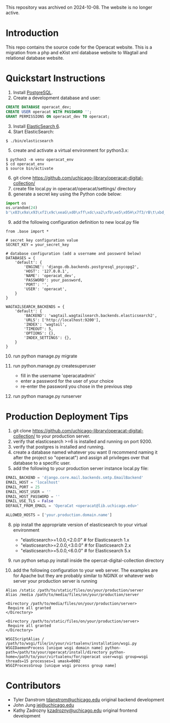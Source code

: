 This repository was archived on 2024-10-08. The website is no longer active.

Introduction
============

This repo contains the source code for the Operacat website. This is a migration from a php and eXist xml database website to Wagtail and relational database website.

Quickstart Instructions
=======================

1. Install [PostgreSQL](https://www.postgresql.org).
2. Create a development database and user:

```sql
CREATE DATABASE operacat_dev;
CREATE USER operacat WITH PASSWORD '';
GRANT PERMISSIONS ON operacat_dev TO operacat;
```

3. Install [ElasticSearch 6](https://www.elastic.co/products/elasticsearch).
4. Start ElasticSearch:

```console
$ ./bin/elasticsearch
```

5. create and activate a virtual environment for python3.x:

```console
$ python3 -m venv operacat_env
$ cd operacat_env
$ source bin/activate
```

6. git clone https://github.com/uchicago-library/operacat-digital-collection/
7. create file local.py in operacat/operacat/settings/ directory
8. generate a secret key using the Python code below:

```python
import os
os.urandom(24)
b'\x03\x9a\x93\xf1\x9c\xeaG\xd0\xff\xdc\xa2\xfb\xe5\x05H\x7f3/rB\t\xbd_\xf7'
```

9. add the following configuration definition to new local.py file

```
from .base import * 

# secret key configuration value
SECRET_KEY = your_secret_key

# database configuration (add a username and password below)
DATABASES = {
    'default': {
        'ENGINE': 'django.db.backends.postgresql_psycopg2',
        'HOST': '127.0.0.1',
        'NAME': 'operacat_dev',
        'PASSWORD': your_password,
        'PORT': '',
        'USER': 'operacat',
    }
}

WAGTAILSEARCH_BACKENDS = {
    'default': {
        'BACKEND': 'wagtail.wagtailsearch.backends.elasticsearch2',
        'URLS': ['http://localhost:9200'],
        'INDEX': 'wagtail',
        'TIMEOUT': 5,
        'OPTIONS': {},
        'INDEX_SETTINGS': {},
    }
}
```

10. run python manage.py migrate
11. run python.manage.py createsuperuser

    - fill in the username 'operacatadmin'
    - enter a password for the user of your choice
    - re-enter the password you chose in the previous step

12. run python manage.py runserver

Production Deployment Tips
==========================

1. git clone https://github.com/uchicago-library/operacat-digital-collection/ to your production server.
2. verify that elasticsearch >=6 is installed and running on port 9200.
3. verify that postgres is installed and running.
4. create a database named whatever you want (I recommend naming it after the project so "operacat") and assign all privileges over that database to a specific user.
7. add the following to your production server instance local.py file:

```python
EMAIL_BACKEND = 'django.core.mail.backends.smtp.EmailBackend'
EMAIL_HOST = 'localhost'
EMAIL_PORT = 25
EMAIL_HOST_USER = ''
EMAIL_HOST_PASSWORD = ''
EMAIL_USE_TLS = False
DEFAULT_FROM_EMAIL = 'OperaCat <operacat@lib.uchicago.edu>'

ALLOWED_HOSTS = ['your.production.domain.name']
```

8. pip install the appropriate version of elasticsearch to your virtual environment
    - "elasticsearch>=1.0.0,<2.0.0"  # for Elasticsearch 1.x
    - "elasticsearch>=2.0.0,<3.0.0"  # for Elasticsearch 2.x
    - "elasticsearch>=5.0.0,<6.0.0"  # for Elasticsearch 5.x

9.  run python setup.py install inside the opercat-digital-collection directory
10. add the following configuration to your web server. The examples are for Apache but they are probably similar to NGINX or whatever web server your production server is running

```
Alias /static /path/to/static/files/on/your/production/server
Alias /media /path/to/media/files/on/your/production/server

<Directory /path/to/media/files/on/your/production/server>
 Require all granted
</Directory>

<Directory /path/to/static/files/on/your/production/server>
 Require all granted
</Directory>

WSGIScriptAlias / /path/to/wsgi/file/in/your/virtualenv/installation/wsgi.py
WSGIDaemonProcess [unique wsgi domain name] python-path=/path/to/your/operacat/install/directory python-home=/path/to/your/virtualenv/for/operacat user=wsgi group=wsgi threads=15 processes=1 umask=0002
WSGIProcessGroup [unique wsgi process group name]
```

Contributors
=================

- Tyler Danstrom <tdanstrom@uchicago.edu> original backend development
- John Jung <jej@uchicago.edu>
- Kathy Zadrozny <kzadrozny@uchicago.edu> original frontend development
